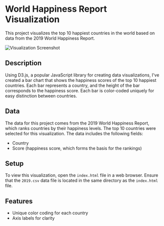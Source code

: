 # World Happiness Report Visualization

This project visualizes the top 10 happiest countries in the world based on data from the 2019 World Happiness Report.

![Visualization Screenshot](https://i.imgur.com/cVF5Na8.png)

## Description

Using D3.js, a popular JavaScript library for creating data visualizations, I've created a bar chart that shows the happiness scores of the top 10 happiest countries. Each bar represents a country, and the height of the bar corresponds to the happiness score. Each bar is color-coded uniquely for easy distinction between countries.

## Data

The data for this project comes from the 2019 World Happiness Report, which ranks countries by their happiness levels. The top 10 countries were selected for this visualization. The data includes the following fields:

- Country
- Score (happiness score, which forms the basis for the rankings)

## Setup

To view this visualization, open the `index.html` file in a web browser. Ensure that the `2019.csv` data file is located in the same directory as the `index.html` file.

## Features

- Unique color coding for each country
- Axis labels for clarity